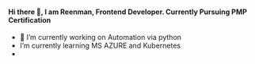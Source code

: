 #### Hi there 👋, I am Reenman, Frontend Developer. Currently Pursuing PMP Certification



- 🔭 I’m currently working on Automation via python
- I’m currently learning MS AZURE and Kubernetes
- 
<!--
**reenman-05/reenman-05** is a ✨ _special_ ✨ repository because its `README.md` (this file) appears on your GitHub profile.

Here are some ideas to get you started:

- 🔭 I’m currently working on ...
- 🌱 I’m currently learning ...
- 👯 I’m looking to collaborate on ...
- 🤔 I’m looking for help with ...
- 💬 Ask me about ...
- 📫 How to reach me: ...
- 😄 Pronouns: ...
- ⚡ Fun fact: ...
-->
